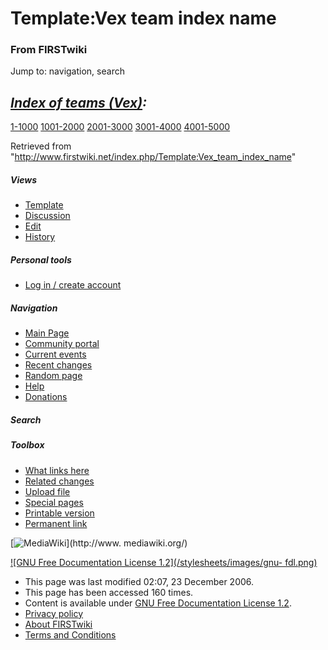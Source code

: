 # Template:Vex team index name

### From FIRSTwiki

Jump to: navigation, search

_[Index of teams (Vex)](/index.php/Index_of_teams_%28Vex%29 "Index of teams
\(Vex\)" ):_  
---  
  
[1-1000](/index.php/Index_of_teams_%28Vex%29#1-1000 "Index of teams \(Vex\)" )
[1001-2000](/index.php/Index_of_teams_%28Vex%29#1001-2000 "Index of teams
\(Vex\)" ) [2001-3000](/index.php/Index_of_teams_%28Vex%29#2001-3000 "Index of
teams \(Vex\)" ) [3001-4000](/index.php/Index_of_teams_%28Vex%29#3001-4000
"Index of teams \(Vex\)" )
[4001-5000](/index.php/Index_of_teams_%28Vex%29#4001-5000 "Index of teams
\(Vex\)" )  
  
Retrieved from
"<http://www.firstwiki.net/index.php/Template:Vex_team_index_name>"

##### Views

  * [Template](/index.php/Template:Vex_team_index_name)
  * [Discussion](/index.php?title=Template_talk:Vex_team_index_name&action=edit)
  * [Edit](/index.php?title=Template:Vex_team_index_name&action=edit)
  * [History](/index.php?title=Template:Vex_team_index_name&action=history)

##### Personal tools

  * [Log in / create account](/index.php?title=Special:Userlogin&returnto=Template:Vex_team_index_name)

[](/index.php/Main_Page "Main Page" )

##### Navigation

  * [Main Page](/index.php/Main_Page)
  * [Community portal](/index.php/FIRSTwiki:Community_portal)
  * [Current events](/index.php/Current_events)
  * [Recent changes](/index.php/Special:Recentchanges)
  * [Random page](/index.php/Special:Random)
  * [Help](/index.php/Help:Contents)
  * [Donations](/index.php/FIRSTwiki:Site_support)

##### Search



##### Toolbox

  * [What links here](/index.php/Special:Whatlinkshere/Template:Vex_team_index_name)
  * [Related changes](/index.php/Special:Recentchangeslinked/Template:Vex_team_index_name)
  * [Upload file](/index.php/Special:Upload)
  * [Special pages](/index.php/Special:Specialpages)
  * [Printable version](/index.php?title=Template:Vex_team_index_name&printable=yes)
  * [Permanent link](/index.php?title=Template:Vex_team_index_name&oldid=51925)

[![MediaWiki](/skins/common/images/poweredby_mediawiki_88x31.png)](http://www.
mediawiki.org/)

[![GNU Free Documentation License 1.2](/stylesheets/images/gnu-
fdl.png)](http://www.gnu.org/copyleft/fdl.html)

  * This page was last modified 02:07, 23 December 2006.
  * This page has been accessed 160 times.
  * Content is available under [GNU Free Documentation License 1.2](http://www.gnu.org/copyleft/fdl.html "http://www.gnu.org/copyleft/fdl.html" ).
  * [Privacy policy](/index.php/FIRSTwiki:Privacy_policy "FIRSTwiki:Privacy policy" )
  * [About FIRSTwiki](/index.php/FIRSTwiki:About "FIRSTwiki:About" )
  * [Terms and Conditions](/index.php/FIRSTwiki:Terms_and_conditions "FIRSTwiki:Terms and conditions" )

